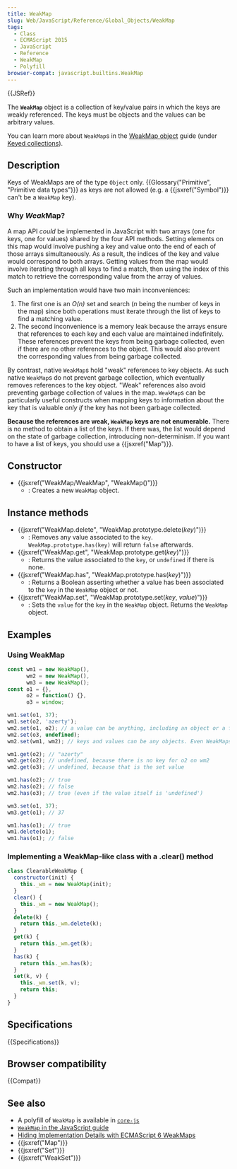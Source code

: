 ```yaml
---
title: WeakMap
slug: Web/JavaScript/Reference/Global_Objects/WeakMap
tags:
  - Class
  - ECMAScript 2015
  - JavaScript
  - Reference
  - WeakMap
  - Polyfill
browser-compat: javascript.builtins.WeakMap
---
```

{{JSRef}}

The **`WeakMap`** object is a collection of key/value pairs in which the keys
are weakly referenced. The keys must be objects and the values can be arbitrary
values.

You can learn more about `WeakMap`s in the
[WeakMap object](/en-US/docs/Web/JavaScript/Guide/Keyed_collections#WeakMap_object)
guide (under
[Keyed collections](/en-US/docs/Web/JavaScript/Guide/Keyed_collections)).

## Description

Keys of WeakMaps are of the type `Object` only.
{{Glossary("Primitive", "Primitive data types")}} as keys are not
allowed (e.g. a {{jsxref("Symbol")}} can't be a `WeakMap` key).

### Why *Weak*Map?

A map API *could* be implemented in JavaScript with two arrays (one for keys,
one for values) shared by the four API methods. Setting elements on this map
would involve pushing a key and value onto the end of each of those arrays
simultaneously. As a result, the indices of the key and value would correspond
to both arrays. Getting values from the map would involve iterating through all
keys to find a match, then using the index of this match to retrieve the
corresponding value from the array of values.

Such an implementation would have two main inconveniences:

1.  The first one is an *O(*n*)* set and search (*n* being the number of keys in
    the map) since both operations must iterate through the list of keys to find
    a matching value.
2.  The second inconvenience is a memory leak because the arrays ensure that
    references to each key and each value are maintained indefinitely. These
    references prevent the keys from being garbage collected, even if there are
    no other references to the object. This would also prevent the corresponding
    values from being garbage collected.

By contrast, native `WeakMap`s hold "weak" references to key objects. As such
native `WeakMap`s do not prevent garbage collection, which eventually removes
references to the key object. "Weak" references also avoid preventing garbage
collection of values in the map. `WeakMap`s can be particularly useful
constructs when mapping keys to information about the key that is valuable *only
if* the key has not been garbage collected.

**Because the references are weak, `WeakMap` keys are not enumerable.** There is
no method to obtain a list of the keys. If there was, the list would depend on
the state of garbage collection, introducing non-determinism. If you want to
have a list of keys, you should use a {{jsxref("Map")}}.

## Constructor

*   {{jsxref("WeakMap/WeakMap", "WeakMap()")}}
    *   : Creates a new `WeakMap` object.

## Instance methods

*   {{jsxref("WeakMap.delete", "WeakMap.prototype.delete(<var>key</var>)")}}
    *   : Removes any value associated to the `key`. `WeakMap.prototype.has(key)`
        will return `false` afterwards.
*   {{jsxref("WeakMap.get", "WeakMap.prototype.get(<var>key</var>)")}}
    *   : Returns the value associated to the `key`, or `undefined` if there is
        none.
*   {{jsxref("WeakMap.has", "WeakMap.prototype.has(<var>key</var>)")}}
    *   : Returns a Boolean asserting whether a value has been associated to the
        `key` in the `WeakMap` object or not.
*   {{jsxref("WeakMap.set", "WeakMap.prototype.set(<var>key</var>, <var>value</var>)")}}
    *   : Sets the `value` for the `key` in the `WeakMap` object. Returns the
        `WeakMap` object.

## Examples

### Using WeakMap

```js
const wm1 = new WeakMap(),
      wm2 = new WeakMap(),
      wm3 = new WeakMap();
const o1 = {},
      o2 = function() {},
      o3 = window;

wm1.set(o1, 37);
wm1.set(o2, 'azerty');
wm2.set(o1, o2); // a value can be anything, including an object or a function
wm2.set(o3, undefined);
wm2.set(wm1, wm2); // keys and values can be any objects. Even WeakMaps!

wm1.get(o2); // "azerty"
wm2.get(o2); // undefined, because there is no key for o2 on wm2
wm2.get(o3); // undefined, because that is the set value

wm1.has(o2); // true
wm2.has(o2); // false
wm2.has(o3); // true (even if the value itself is 'undefined')

wm3.set(o1, 37);
wm3.get(o1); // 37

wm1.has(o1); // true
wm1.delete(o1);
wm1.has(o1); // false
```

### Implementing a WeakMap-like class with a .clear() method

```js
class ClearableWeakMap {
  constructor(init) {
    this._wm = new WeakMap(init);
  }
  clear() {
    this._wm = new WeakMap();
  }
  delete(k) {
    return this._wm.delete(k);
  }
  get(k) {
    return this._wm.get(k);
  }
  has(k) {
    return this._wm.has(k);
  }
  set(k, v) {
    this._wm.set(k, v);
    return this;
  }
}
```

## Specifications

{{Specifications}}

## Browser compatibility

{{Compat}}

## See also

*   A polyfill of `WeakMap` is available in
    [`core-js`](https://github.com/zloirock/core-js#weakmap)
*   [`WeakMap` in the JavaScript guide](/en-US/docs/Web/JavaScript/Guide/Keyed_collections#WeakMap_object)
*   [Hiding Implementation Details with ECMAScript 6 WeakMaps](http://fitzgeraldnick.com/weblog/53/)
*   {{jsxref("Map")}}
*   {{jsxref("Set")}}
*   {{jsxref("WeakSet")}}
